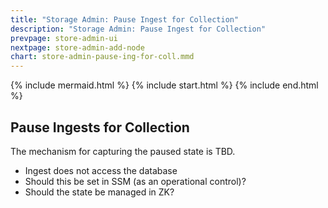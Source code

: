 ```yaml
---
title: "Storage Admin: Pause Ingest for Collection"
description: "Storage Admin: Pause Ingest for Collection"
prevpage: store-admin-ui
nextpage: store-admin-add-node
chart: store-admin-pause-ing-for-coll.mmd
---
```


{% include mermaid.html %}
{% include start.html %}
{% include end.html %}

## Pause Ingests for Collection

The mechanism for capturing the paused state is TBD.
- Ingest does not access the database
- Should this be set in SSM (as an operational control)?
- Should the state be managed in ZK?

